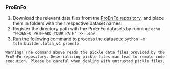 ### ProEnFo

1. Download the relevant data files from the [ProEnFo repository](https://github.com/Leo-VK/ProEnFo), and place them in folders with their respective dataset names.
2. Register the directory path with the ProEnFo datasets by running: ```echo "PROENFO_PATH=ADD_YOUR_PATH" >> .env```
3. Run the following command to process the datasets: ```python -m tsfm.builder.lotsa_v1 proenfo```

`
Warning! The command above reads the pickle data files provided by the ProEnFo repository.
Deserializing pickle files can lead to remote code execution.
Please be careful when dealing with untrusted pickle files.
`